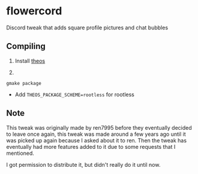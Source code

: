 # flowercord

Discord tweak that adds square profile pictures and chat bubbles

## Compiling

1. Install [theos](https://theos.dev/docs/)


2. 
```
gmake package
```
  - Add `THEOS_PACKAGE_SCHEME=rootless` for rootless
  


## Note

This tweak was originally made by ren7995 before they eventually decided to leave once again, this tweak was made around a few years ago until it was picked up again because I asked about it to ren. Then the tweak has eventually had more features added to it due to some requests that I mentioned.

I got permission to distribute it, but didn't really do it until now.